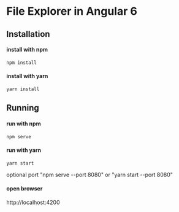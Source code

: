 # File Explorer in Angular 6

## Installation
#### install with npm
```console
npm install 
```
#### install with yarn
```console
yarn install
```

## Running
#### run with npm
```console
npm serve 
```
#### run with yarn
```console
yarn start
```
optional port "npm serve --port 8080" or "yarn start --port 8080"

#### open browser 
http://localhost:4200
